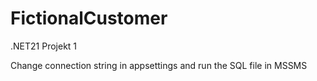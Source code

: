 # FictionalCustomer
.NET21 Projekt 1


Change connection string in appsettings and run the SQL file in MSSMS
